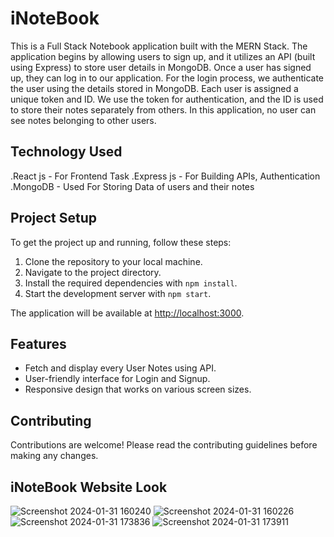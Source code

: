 # iNoteBook

This is a Full Stack Notebook application built with the MERN Stack. The application begins by allowing users to sign up, and it utilizes an API (built using Express) to store user details in MongoDB. Once a user has signed up, they can log in to our application. For the login process, we authenticate the user using the details stored in MongoDB. Each user is assigned a unique token and ID. We use the token for authentication, and the ID is used to store their notes separately from others. In this application, no user can see notes belonging to other users.

## Technology Used
.React js - For Frontend Task
.Express js - For Building APIs, Authentication
.MongoDB - Used For Storing Data of users and their notes

## Project Setup

To get the project up and running, follow these steps:

1. Clone the repository to your local machine.
2. Navigate to the project directory.
3. Install the required dependencies with `npm install`.
4. Start the development server with `npm start`.

The application will be available at [http://localhost:3000](http://localhost:3000).

## Features

- Fetch and display every User Notes using API.
- User-friendly interface for Login and Signup.
- Responsive design that works on various screen sizes.

## Contributing

Contributions are welcome! Please read the contributing guidelines before making any changes.

## iNoteBook Website Look
![Screenshot 2024-01-31 160240](https://github.com/huzaif00/iNoteBook-Application/assets/91981135/b56862dc-2fe2-4135-97ef-3c7b6eb3ae5f)
![Screenshot 2024-01-31 160226](https://github.com/huzaif00/iNoteBook-Application/assets/91981135/24da0156-9dfc-440c-b6a5-67e3f0b89a56)
![Screenshot 2024-01-31 173836](https://github.com/huzaif00/iNoteBook-Application/assets/91981135/ae08b691-43b2-4669-8325-00c72560199b)
![Screenshot 2024-01-31 173911](https://github.com/huzaif00/iNoteBook-Application/assets/91981135/0131acb0-1f3d-4a99-bbbb-7be6ef910186)

